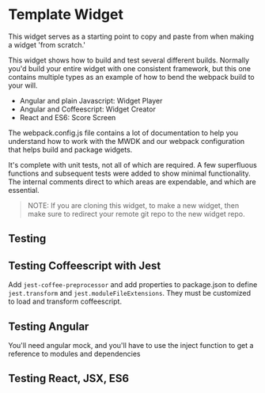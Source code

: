 # Template Widget

This widget serves as a starting point to copy and paste from when making a widget 'from scratch.'

This widget shows how to build and test several different builds.  Normally you'd build your entire widget with one consistent framework, but this one contains multiple types as an example of how to bend the webpack build to your will.

* Angular and plain Javascript: Widget Player
* Angular and Coffeescript: Widget Creator
* React and ES6: Score Screen

The webpack.config.js file contains a lot of documentation to help you understand how to work with the MWDK and our webpack configuration that helps build and package widgets.


It's complete with unit tests, not all of which are required. A few superfluous functions and subsequent tests were added to show minimal functionality. The internal comments direct to which areas are expendable, and which are essential.


> NOTE: If you are cloning this widget, to make a new widget, then make sure to redirect your remote git repo to the new widget repo.


## Testing

## Testing Coffeescript with Jest

Add `jest-coffee-preprocessor` and add properties to package.json to define `jest.transform` and `jest.moduleFileExtensions`.  They must be customized to load and transform coffeescript.

## Testing Angular

You'll need angular mock, and you'll have to use the inject function to get a reference to modules and dependencies

## Testing React, JSX, ES6


